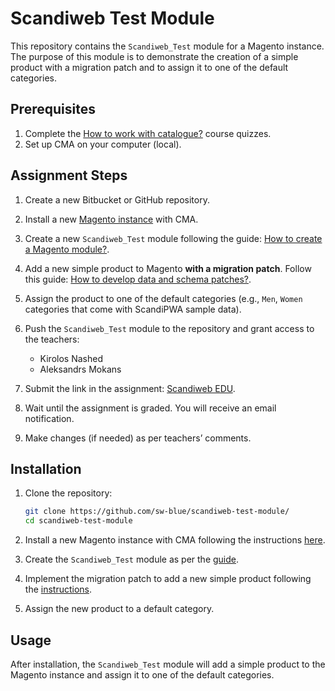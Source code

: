 # Scandiweb Test Module

This repository contains the `Scandiweb_Test` module for a Magento instance. The purpose of this module is to demonstrate the creation of a simple product with a migration patch and to assign it to one of the default categories.

## Prerequisites

1. Complete the [How to work with catalogue?](https://swmoodle.com/course/view.php?id=166) course quizzes.
2. Set up CMA on your computer (local).

## Assignment Steps

1. Create a new Bitbucket or GitHub repository.
2. Install a new [Magento instance](https://docs.create-magento-app.com/getting-started/getting-started) with CMA.
3. Create a new `Scandiweb_Test` module following the guide: [How to create a Magento module?](https://www.notion.so/How-to-create-a-Magento-module-136b02eacb364f119cb6b47165955895?pvs=21).
4. Add a new simple product to Magento **with a migration patch**. Follow this guide: [How to develop data and schema patches?](https://www.notion.so/How-develop-data-and-schema-patches-4a6e68aea17045209f817b53746ebbc0?pvs=21).
5. Assign the product to one of the default categories (e.g., `Men`, `Women` categories that come with ScandiPWA sample data).
6. Push the `Scandiweb_Test` module to the repository and grant access to the teachers:
    - Kirolos Nashed
    - Aleksandrs Mokans

7. Submit the link in the assignment: [Scandiweb EDU](https://swmoodle.com/mod/assign/view.php?id=2243).
8. Wait until the assignment is graded. You will receive an email notification.
9. Make changes (if needed) as per teachers’ comments.

## Installation

1. Clone the repository:

   ```sh
   git clone https://github.com/sw-blue/scandiweb-test-module/
   cd scandiweb-test-module
   ```

2. Install a new Magento instance with CMA following the instructions [here](https://docs.create-magento-app.com/getting-started/getting-started).

3. Create the `Scandiweb_Test` module as per the [guide](https://www.notion.so/How-to-create-a-Magento-module-136b02eacb364f119cb6b47165955895?pvs=21).

4. Implement the migration patch to add a new simple product following the [instructions](https://www.notion.so/How-develop-data-and-schema-patches-4a6e68aea17045209f817b53746ebbc0?pvs=21).

5. Assign the new product to a default category.

## Usage

After installation, the `Scandiweb_Test` module will add a simple product to the Magento instance and assign it to one of the default categories.
